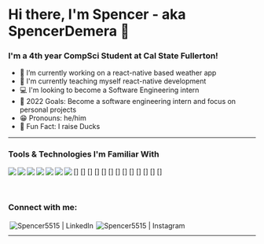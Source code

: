 # Hi there, I'm Spencer - aka SpencerDemera 👋

### I'm a 4th year CompSci Student at Cal State Fullerton!

- 🔭 I’m currently working on a react-native based weather app
- 🌾 I'm currently teaching myself react-native development
- 💻 I'm looking to become a Software Engineering intern
- 📸 2022 Goals: Become a software engineering intern and focus on personal projects
- 😁 Pronouns: he/him
- 🦆 Fun Fact: I raise Ducks

---

### Tools & Technologies I'm Familiar With

[<img align="left" style="vertical-align:top; margin-vertical:3px" src="https://img.shields.io/badge/c-%2300599C.svg?style=for-the-badge&logo=c&logoColor=white" />]
[<img align="left" style="vertical-align:top; margin-vertical:3px" src="https://img.shields.io/badge/c++-%2300599C.svg?style=for-the-badge&logo=c%2B%2B&logoColor=white" />]
[<img align="left" style="vertical-align:top; margin-vertical:3px" src="https://img.shields.io/badge/c%23-%23239120.svg?style=for-the-badge&logo=c-sharp&logoColor=white" />]
[<img align="left" style="vertical-align:top; margin-vertical:3px" src="https://img.shields.io/badge/java-%23ED8B00.svg?style=for-the-badge&logo=java&logoColor=white" />]
[<img align="left" style="vertical-align:top; margin-vertical:3px" src="https://img.shields.io/badge/python-3670A0?style=for-the-badge&logo=python&logoColor=ffdd54" />]
[<img align="left" style="vertical-align:top; margin-vertical:3px" src="https://img.shields.io/badge/css3-%231572B6.svg?style=for-the-badge&logo=css3&logoColor=white" />]
[<img align="left" style="vertical-align:top; margin-vertical:3px" src="https://img.shields.io/badge/html5-%23E34F26.svg?style=for-the-badge&logo=html5&logoColor=white" />]
[<img align="left" style="vertical-align:top; margin-vertical:3px" src="" />]
[<img align="left" style="vertical-align:top; margin-vertical:3px" src="" />]
[<img align="left" style="vertical-align:top; margin-vertical:3px" src="" />]
[<img align="left" style="vertical-align:top; margin-vertical:3px" src="" />]
[<img align="left" style="vertical-align:top; margin-vertical:3px" src="" />]
[<img align="left" style="vertical-align:top; margin-vertical:3px" src="" />]

<br/>

### Connect with me:

[<img align="left" alt="Spencer5515 | LinkedIn" style="vertical-align:top; margin:3px" src="https://img.shields.io/badge/linkedin-%230077B5.svg?style=for-the-badge&logo=linkedin&logoColor=white" />][linkedin]
[<img align="left" alt="Spencer5515 | Instagram" style="vertical-align:top; margin:3px" src="https://img.shields.io/badge/spencer.demera-%23E4405F.svg?style=for-the-badge&logo=Instagram&logoColor=white" />][instagram]

<br/>

---

[instagram]: https://instagram.com/spencer.demera
[linkedin]: https://www.linkedin.com/in/~spencer-demera/
